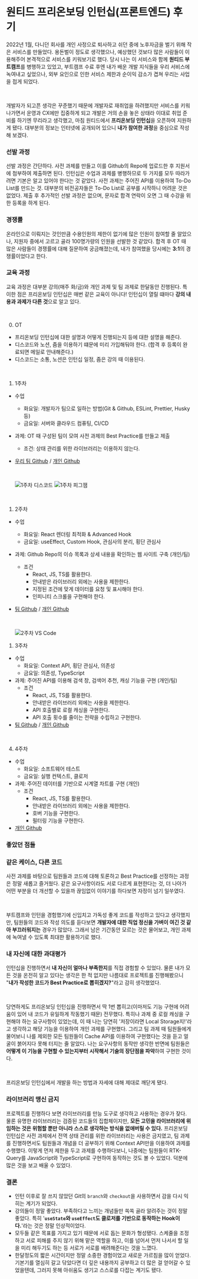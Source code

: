 # 원티드 프리온보딩 인턴십(프론트엔드) 후기

2022년 1월, 다니던 회사를 개인 사정으로 퇴사하고 쉬던 중에 노후자금을 벌기 위해 작은 서비스를 만들었다. 용돈벌이 정도로 생각했으나, 예상했던 것보다 많은 사람들이 이용해주어 본격적으로 서비스를 키워보기로 했다. 당시 나는 이 서비스와 함께 **원티드 부트캠프**를 병행하고 있었고, 부트캠프 수료 후엔 내가 배운 개발 지식들을 우리 서비스에 녹여내고 싶었으나, 외부 요인으로 인한 서비스 제한과 순이익 감소가 겹쳐 우리는 사업을 접게 되었다.

<br />

개발자가 되고픈 생각은 꾸준했기 때문에 개발자로 재취업을 하려했지만 서비스를 키워나가면서 운영과 CX에만 집중하게 되고 개발은 거의 손을 놓은 상태라 이대로 취업 준비를 하기엔 무리라고 생각했고, 마침 원티드에서 **프리온보딩 인턴십**을 오픈하여 지원하게 됐다. 대부분의 정보는 인터넷에 공개되어 있으니 **내가 참여한 과정**을 중심으로 작성해 보겠다.

### 선발 과정

선발 과정은 간단하다. 사전 과제를 만들고 이를 Github의 Repo에 업로드한 후 지원서에 첨부하여 제출하면 된다. 인턴십은 수업과 과제를 병행하므로 두 가지를 모두 따라가려면 기본은 알고 있어야 한다는 것 같았다. 사전 과제는 주어진 API를 이용하여 To-Do List를 만드는 것. 대부분의 비전공자들은 To-Do List로 공부를 시작하니 어려운 것은 없었다. 제출 후 추가적인 선발 과정은 없으며, 문자로 합격 연락이 오면 그 때 수강을 위한 등록을 하게 된다.

### 경쟁률

온라인으로 이뤄지는 것인만큼 수용인원의 제한이 없기에 많은 인원이 참여할 줄 알았으나, 지원자 중에서 고르고 골라 100명가량의 인원을 선발한 것 같았다. 합격 후 OT 때 많은 사람들이 경쟁률에 대해 질문하여 궁금해졌는데, 내가 참여했을 당시에는 **3:1**의 경쟁률이었다고 한다.

### 교육 과정

교육 과정은 대부분 강의(매주 화/금)와 개인 과제 및 팀 과제로 한달동안 진행된다. 특이한 점은 프리온보딩 인턴십은 매번 같은 교육이 아니다! 인턴십이 열릴 떄마다 **강의 내용과 과제가 다른 것**으로 알고 있다.

<br />

0. OT

- 프리온보딩 인턴십에 대한 설명과 어떻게 진행되는지 등에 대한 설명을 해준다.
- 디스코드와 노션, 줌을 이용하기 떄문에 미리 가입해둬야 한다. (합격 후 등록이 완료되면 메일로 안내해준다.)
- 디스코드는 소통, 노션은 인턴십 일정, 줌은 강의 때 이용된다.

<br />

1. 1주차

- 수업
  - 화요일: 개발자가 팀으로 일하는 방법(Git & Github, ESLint, Prettier, Husky 등)
  - 금요일: 서버와 클라우드 컴퓨팅, CI/CD
- 과제: OT 때 구성된 팀이 모여 사전 과제의 Best Practice를 만들고 제출
  - 조건: 상태 관리를 위한 라이브러리는 이용하지 않는다.
- [우리 팀 Github](https://github.com/wanted-internship-team/pre-onboarding-12th-1-2) / [개인 Github](https://github.com/devseop/wanted-pre-onboarding-frontend)

  <br />

  ![1주차 디스코드](assets/images/wanted/1week.png)
  ![1주차 피그잼](assets/images/wanted/1week_figjam.png)

   <br />

1. 2주차

- 수업
  - 화요일: React 렌더링 최적화 & Advanced Hook
  - 금요일: useEffect, Custom Hook, 관심사의 분리, 횡단 관심사
- 과제: Github Repo의 이슈 목록과 상세 내용을 확인하는 웹 사이트 구축 (개인/팀)
  - 조건
    - React, JS, TS를 활용한다.
    - 안내받은 라이브러리 외에는 사용을 제한한다.
    - 지정된 조건에 맞게 데이터를 요청 및 표시해야 한다.
    - 인피니티 스크롤을 구현해야 한다.
- [팀 Github](https://github.com/wanted-internship-team/pre-onboarding-12th-2-2) / [개인 Github](https://github.com/devseop/po-fe-12th-w2)

    <br />

  ![2주차 VS Code](assets/images/wanted/2week_vs.png)
  <br />

1. 3주차

- 수업
  - 화요일: Context API, 횡단 관심사, 의존성
  - 금요일: 의존성, TypeScript
- 과제: 주어진 API를 이용해 검색 창, 검색어 추천, 캐싱 기능을 구현 (개인/팀)
  - 조건
    - React, JS, TS를 활용한다.
    - 안내받은 라이브러리 외에는 사용을 제한한다.
    - API 호출별로 로컬 캐싱을 구현한다.
    - API 호출 횟수를 줄이는 전략을 수립하고 구현한다.
- [팀 Github](https://github.com/wanted-internship-team/pre-onboarding-12th-3-2) / [개인 Github](https://github.com/devseop/po-fe-12th-w3)

<br />

4. 4주차

- 수업
  - 화요일: 소프트웨어 테스트
  - 금요일: 실행 컨텍스트, 클로저
- 과제: 주어진 데이터를 기반으로 시계열 차트를 구현 (개인)
  - 조건
    - React, JS, TS를 활용한다.
    - 안내받은 라이브러리 외에는 사용을 제한한다.
    - 호버 기능을 구현한다.
    - 필터링 기능을 구현한다.
- [개인 Github](https://github.com/devseop/po-fe-12th-w4)

### 좋았던 점들

### 같은 케이스, 다른 코드

사전 과제를 바탕으로 팀원들과 코드에 대해 토론하고 Best Practice를 선정하는 과정은 정말 새롭고 즐거웠다. 같은 요구사항이라도 서로 다르게 표현한다는 것, 더 나아가 어떤 부분을 더 개선할 수 있을까 끊임없이 이야기를 하다보면 자정이 넘기 일쑤였다.

<br />

부트캠프와 인턴을 경험했기에 신입치고 가독성 좋게 코드를 작성하고 있다고 생각했지만, 팀원들의 코드와 작성 의도를 듣다보면 **개발자에 대한 직업 정신을 가벼이 여긴 것 같아 부끄러워지는** 경우가 많았다. 그래서 남은 기간동안 모르는 것은 물어보고, 개인 과제에 녹여낼 수 있도록 최대한 활용하기로 했다.

### 내 자신에 대한 과대평가

인턴십을 진행하면서 **내 자신이 얼마나 부족한지**를 직접 경험할 수 있었다. 물론 내가 모든 것을 온전히 알고 있다는 생각은 한 적 없지만 나름대로 프로젝트를 진행해봤으니 "**내가 작성한 코드가 Best Practice로 뽑히겠지?**"라고 감히 생각했었다.

<br />

당연하게도 프리온보딩 인턴십을 진행하면서 딱 1번 뽑히고(이마저도 기능 구현에 어려움이 있어 내 코드가 유일하게 작동했기 때문) 전무했다. 특히나 과제 중 로컬 캐싱을 구현해야 하는 요구사항이 있었는데, 이 때 나는 당연히 '저장이라면 Local Storage지!'라고 생각하고 해당 기능을 이용하여 개인 과제를 구현했다. 그리고 팀 과제 때 팀원들에게 물어보니 나를 제외한 모든 팀원들이 Cache API를 이용하여 구현했다는 것을 듣고 얼굴이 붉어지다 못해 터지는 줄 알았다. 나는 요구사항의 동작만 생각한 반면에 팀원들은 **어떻게 이 기능을 구현할 수 있는지부터 시작해서 기술의 장단점을 파악**하여 구현한 것이다.

<br />

프리온보딩 인턴십에서 개발을 하는 방법과 자세에 대해 제대로 깨닫게 됐다.

### 라이브러리 맹신 금지

프로젝트를 진행하다 보면 라이브러리를 만능 도구로 생각하고 사용하는 경우가 잦다. 물론 유명한 라이브러리는 검증된 코드들의 집합체이지만, **모든 고민을 라이브러리에 위임하는 것은 위험할 뿐만 아니라 스스로 생각하는 방식을 없애버릴 수 있다.** 프리온보딩 인턴십은 사전 과제에서 전역 상태 관리를 위한 라이브러리는 사용은 금지였고, 팀 과제를 진행하면서도 팀원들과 개념을 더 공부하기 위해 Context API만을 이용하여 과제를 수행했다. 이렇게 먼저 제한을 두고 과제를 수행하다보니, 나중에는 팀원들이 RTK-Query를 JavaScript와 TypeScript로 구현하여 동작하는 것도 볼 수 있었다. 덕분에 많은 것을 보고 배울 수 있었다.

### 결론

- 인턴 이후로 잘 쓰지 않았던 Git의 `branch`와 `checkout`을 사용하면서 감을 다시 익히는 계기가 되었다.
- 강의들이 정말 좋았다. 부족하다고 느끼는 개념들만 쏙쏙 골라 알려주는 것이 정말 좋았다. 특히 '**`useState`와 `useEffect`도 클로저를 기반으로 동작하는 Hook이다.**'라는 것은 정말 인상적이었다.
- 모두들 같은 목표를 가지고 있기 때문에 서로 돕는 문화가 형성됐다. 스케줄을 조정하고 서로 피해를 주지 않기 위해 맡은 역할을 하고, 이를 넘어서 먼저 나서서 할 일을 미리 해두기도 하는 등 서로가 서로를 배려해준다는 것을 느꼈다.
- 한달정도의 짧은 시간이지만 정말 소중한 경험이었고 새로운 가르침을 많이 얻었다. 기본기를 열심히 갈고 닦았다면 더 깊은 내용까지 공부하고 더 많은 걸 얻어갈 수 있었을텐데, 그러지 못해 아쉬움도 생기고 스스로를 다잡는 계기도 됐다.
